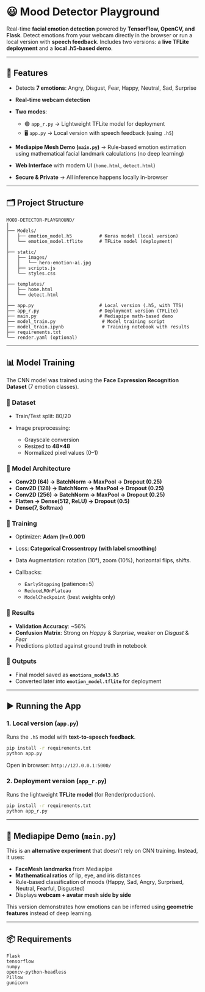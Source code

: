 # 😃 Mood Detector Playground

Real-time **facial emotion detection** powered by **TensorFlow, OpenCV, and Flask**. Detect emotions from your webcam directly in the browser or run a local version with **speech feedback**. Includes two versions: a **live TFLite deployment** and a **local .h5-based demo**.

---

## 🚀 Features

* Detects **7 emotions**: Angry, Disgust, Fear, Happy, Neutral, Sad, Surprise
* **Real-time webcam detection**
* **Two modes**:

  * 🟢 `app_r.py` → Lightweight TFLite model for deployment
  * 🖥️ `app.py` → Local version with speech feedback (using `.h5`)
* **Mediapipe Mesh Demo (`main.py`)** → Rule-based emotion estimation using mathematical facial landmark calculations (no deep learning)
* **Web Interface** with modern UI (`home.html`, `detect.html`)
* **Secure & Private** → All inference happens locally in-browser

---

## 🗂️ Project Structure

```
MOOD-DETECTOR-PLAYGROUND/
│
├── Models/
│   ├── emotion_model.h5          # Keras model (local version)
│   └── emotion_model.tflite      # TFLite model (deployment)
│
├── static/
│   ├── images/
│   │   └── hero-emotion-ai.jpg
│   ├── scripts.js
│   └── styles.css
│
├── templates/
│   ├── home.html
│   └── detect.html
│
├── app.py                        # Local version (.h5, with TTS)
├── app_r.py                      # Deployment version (TFLite)
├── main.py                       # Mediapipe math-based demo
├── model_train.py                 # Model training script
├── model_train.ipynb              # Training notebook with results
├── requirements.txt
└── render.yaml (optional)
```

---

## 📊 Model Training

The CNN model was trained using the **Face Expression Recognition Dataset** (7 emotion classes).

### 🔹 Dataset

* Train/Test split: 80/20
* Image preprocessing:

  * Grayscale conversion
  * Resized to **48×48**
  * Normalized pixel values (0–1)

### 🔹 Model Architecture

* **Conv2D (64) → BatchNorm → MaxPool → Dropout (0.25)**
* **Conv2D (128) → BatchNorm → MaxPool → Dropout (0.25)**
* **Conv2D (256) → BatchNorm → MaxPool → Dropout (0.25)**
* **Flatten → Dense(512, ReLU) → Dropout (0.5)**
* **Dense(7, Softmax)**

### 🔹 Training

* Optimizer: **Adam (lr=0.001)**
* Loss: **Categorical Crossentropy (with label smoothing)**
* Data Augmentation: rotation (10°), zoom (10%), horizontal flips, shifts.
* Callbacks:

  * `EarlyStopping` (patience=5)
  * `ReduceLROnPlateau`
  * `ModelCheckpoint` (best weights only)

### 🔹 Results

* **Validation Accuracy**: \~56%
* **Confusion Matrix**: Strong on *Happy* & *Surprise*, weaker on *Disgust* & *Fear*
* Predictions plotted against ground truth in notebook

### 🔹 Outputs

* Final model saved as **`emotions_model3.h5`**
* Converted later into **`emotion_model.tflite`** for deployment

---

## ▶️ Running the App

### 1. Local version (`app.py`)

Runs the `.h5` model with **text-to-speech feedback**.

```bash
pip install -r requirements.txt
python app.py
```

Open in browser: `http://127.0.0.1:5000/`

### 2. Deployment version (`app_r.py`)

Runs the lightweight **TFLite model** (for Render/production).

```bash
pip install -r requirements.txt
python app_r.py
```

---

## 🧪 Mediapipe Demo (`main.py`)

This is an **alternative experiment** that doesn’t rely on CNN training. Instead, it uses:

* **FaceMesh landmarks** from Mediapipe
* **Mathematical ratios** of lip, eye, and iris distances
* Rule-based classification of moods (Happy, Sad, Angry, Surprised, Neutral, Fearful, Disgusted)
* Displays **webcam + avatar mesh side by side**

This version demonstrates how emotions can be inferred using **geometric features** instead of deep learning.

---

## 📦 Requirements

```
Flask
tensorflow
numpy
opencv-python-headless
Pillow
gunicorn
```

